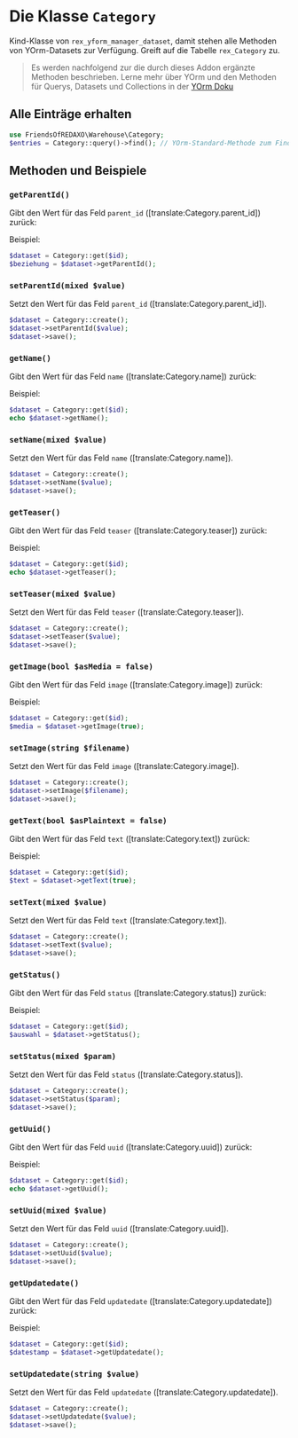 # Die Klasse `Category`

Kind-Klasse von `rex_yform_manager_dataset`, damit stehen alle Methoden von YOrm-Datasets zur Verfügung. Greift auf die Tabelle `rex_Category` zu.

> Es werden nachfolgend zur die durch dieses Addon ergänzte Methoden beschrieben. Lerne mehr über YOrm und den Methoden für Querys, Datasets und Collections in der [YOrm Doku](https://github.com/yakamara/yform/blob/master/docs/04_yorm.md)

## Alle Einträge erhalten

```php
use FriendsOfREDAXO\Warehouse\Category;
$entries = Category::query()->find(); // YOrm-Standard-Methode zum Finden von Einträgen, lässt sich mit where(), Limit(), etc. einschränken und Filtern.
```

## Methoden und Beispiele

### `getParentId()`

Gibt den Wert für das Feld `parent_id` ([translate:Category.parent_id]) zurück:

Beispiel:

```php
$dataset = Category::get($id);
$beziehung = $dataset->getParentId();
```

### `setParentId(mixed $value)`

Setzt den Wert für das Feld `parent_id` ([translate:Category.parent_id]).

```php
$dataset = Category::create();
$dataset->setParentId($value);
$dataset->save();
```

### `getName()`

Gibt den Wert für das Feld `name` ([translate:Category.name]) zurück:

Beispiel:

```php
$dataset = Category::get($id);
echo $dataset->getName();
```

### `setName(mixed $value)`

Setzt den Wert für das Feld `name` ([translate:Category.name]).

```php
$dataset = Category::create();
$dataset->setName($value);
$dataset->save();
```

### `getTeaser()`

Gibt den Wert für das Feld `teaser` ([translate:Category.teaser]) zurück:

Beispiel:

```php
$dataset = Category::get($id);
echo $dataset->getTeaser();
```

### `setTeaser(mixed $value)`

Setzt den Wert für das Feld `teaser` ([translate:Category.teaser]).

```php
$dataset = Category::create();
$dataset->setTeaser($value);
$dataset->save();
```

### `getImage(bool $asMedia = false)`

Gibt den Wert für das Feld `image` ([translate:Category.image]) zurück:

Beispiel:

```php
$dataset = Category::get($id);
$media = $dataset->getImage(true);
```

### `setImage(string $filename)`

Setzt den Wert für das Feld `image` ([translate:Category.image]).

```php
$dataset = Category::create();
$dataset->setImage($filename);
$dataset->save();
```

### `getText(bool $asPlaintext = false)`

Gibt den Wert für das Feld `text` ([translate:Category.text]) zurück:

Beispiel:

```php
$dataset = Category::get($id);
$text = $dataset->getText(true);
```

### `setText(mixed $value)`

Setzt den Wert für das Feld `text` ([translate:Category.text]).

```php
$dataset = Category::create();
$dataset->setText($value);
$dataset->save();
```

### `getStatus()`

Gibt den Wert für das Feld `status` ([translate:Category.status]) zurück:

Beispiel:

```php
$dataset = Category::get($id);
$auswahl = $dataset->getStatus();
```

### `setStatus(mixed $param)`

Setzt den Wert für das Feld `status` ([translate:Category.status]).

```php
$dataset = Category::create();
$dataset->setStatus($param);
$dataset->save();
```

### `getUuid()`

Gibt den Wert für das Feld `uuid` ([translate:Category.uuid]) zurück:

Beispiel:

```php
$dataset = Category::get($id);
echo $dataset->getUuid();
```

### `setUuid(mixed $value)`

Setzt den Wert für das Feld `uuid` ([translate:Category.uuid]).

```php
$dataset = Category::create();
$dataset->setUuid($value);
$dataset->save();
```

### `getUpdatedate()`

Gibt den Wert für das Feld `updatedate` ([translate:Category.updatedate]) zurück:

Beispiel:

```php
$dataset = Category::get($id);
$datestamp = $dataset->getUpdatedate();
```

### `setUpdatedate(string $value)`

Setzt den Wert für das Feld `updatedate` ([translate:Category.updatedate]).

```php
$dataset = Category::create();
$dataset->setUpdatedate($value);
$dataset->save();
```

